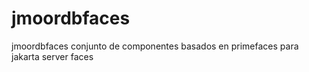 # jmoordbfaces
jmoordbfaces conjunto de componentes basados en primefaces para jakarta server faces

